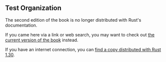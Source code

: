 ## Test Organization

The second edition of the book is no longer distributed with Rust's documentation.

If you came here via a link or web search, you may want to check out [the current
version of the book](../ch11-03-test-organization.html) instead.

If you have an internet connection, you can [find a copy distributed with
Rust
1.30](https://doc.rust-lang.org/1.30.0/book/second-edition/ch11-03-test-organization.html).